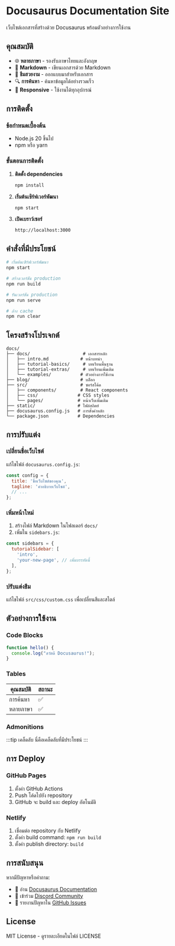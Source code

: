 # Docusaurus Documentation Site

เว็บไซต์เอกสารที่สร้างด้วย Docusaurus พร้อมตัวอย่างการใช้งาน

## คุณสมบัติ

- 🌐 **หลายภาษา** - รองรับภาษาไทยและอังกฤษ
- 📝 **Markdown** - เขียนเอกสารด้วย Markdown
- 🎨 **ธีมสวยงาม** - ออกแบบมาสำหรับเอกสาร
- 🔍 **การค้นหา** - ค้นหาข้อมูลได้อย่างรวดเร็ว
- 📱 **Responsive** - ใช้งานได้ทุกอุปกรณ์

## การติดตั้ง

### ข้อกำหนดเบื้องต้น

- Node.js 20 ขึ้นไป 
- npm หรือ yarn

### ขั้นตอนการติดตั้ง

1. **ติดตั้ง dependencies**
   ```bash
   npm install
   ```

2. **เริ่มต้นเซิร์ฟเวอร์พัฒนา**
   ```bash
   npm start
   ```

3. **เปิดเบราว์เซอร์**
   ```
   http://localhost:3000
   ```

## คำสั่งที่มีประโยชน์

```bash
# เริ่มต้นเซิร์ฟเวอร์พัฒนา
npm start

# สร้างเวอร์ชัน production
npm run build

# รันเวอร์ชัน production
npm run serve

# ล้าง cache
npm run clear
```

## โครงสร้างโปรเจกต์

```
docs/
├── docs/                    # เอกสารหลัก
│   ├── intro.md            # หน้าบทนำ
│   ├── tutorial-basics/     # บทเรียนพื้นฐาน
│   ├── tutorial-extras/     # บทเรียนเพิ่มเติม
│   └── examples/           # ตัวอย่างการใช้งาน
├── blog/                   # บล็อก
├── src/                    # ซอร์สโค้ด
│   ├── components/         # React components
│   ├── css/               # CSS styles
│   └── pages/             # หน้าเว็บเพิ่มเติม
├── static/                # ไฟล์สถิตย์
├── docusaurus.config.js   # การตั้งค่าหลัก
└── package.json           # Dependencies
```

## การปรับแต่ง

### เปลี่ยนชื่อเว็บไซต์

แก้ไขไฟล์ `docusaurus.config.js`:

```javascript
const config = {
  title: 'ชื่อเว็บไซต์ของคุณ',
  tagline: 'คำอธิบายเว็บไซต์',
  // ...
};
```

### เพิ่มหน้าใหม่

1. สร้างไฟล์ Markdown ในโฟลเดอร์ `docs/`
2. เพิ่มใน `sidebars.js`:

```javascript
const sidebars = {
  tutorialSidebar: [
    'intro',
    'your-new-page', // เพิ่มบรรทัดนี้
  ],
};
```

### ปรับแต่งธีม

แก้ไขไฟล์ `src/css/custom.css` เพื่อเปลี่ยนสีและสไตล์

## ตัวอย่างการใช้งาน

### Code Blocks

```javascript
function hello() {
  console.log("สวัสดี Docusaurus!");
}
```

### Tables

| คุณสมบัติ | สถานะ |
|-----------|--------|
| การค้นหา | ✅ |
| หลายภาษา | ✅ |

### Admonitions

:::tip เคล็ดลับ
นี่คือเคล็ดลับที่มีประโยชน์
:::

## การ Deploy

### GitHub Pages

1. ตั้งค่า GitHub Actions
2. Push โค้ดไปยัง repository
3. GitHub จะ build และ deploy อัตโนมัติ

### Netlify

1. เชื่อมต่อ repository กับ Netlify
2. ตั้งค่า build command: `npm run build`
3. ตั้งค่า publish directory: `build`

## การสนับสนุน

หากมีปัญหาหรือคำถาม:

- 📖 อ่าน [Docusaurus Documentation](https://docusaurus.io)
- 💬 เข้าร่วม [Discord Community](https://discord.gg/docusaurus)
- 🐛 รายงานปัญหาใน [GitHub Issues](https://github.com/facebook/docusaurus/issues)

## License

MIT License - ดูรายละเอียดในไฟล์ LICENSE